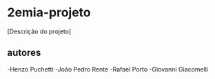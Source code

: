 # 2emia-projeto
[Descrição do projeto]
## autores
-Henzo Puchetti
-João Pedro Rente
-Rafael Porto
-Giovanni Giacomelli
